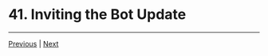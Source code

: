 # 41. Inviting the Bot Update

---

[Previous](./40_Discord-Bot-Creation.md) | [Next](./42_app.js-Inviting-the-Bot.md)